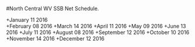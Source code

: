 #North Central WV SSB Net Schedule.

+January 11 2016	
+February 08 2016
+March 14 2016
+April 11 2016
+May 09 2016
+June 13 2016
+July 11 2016
+August 08 2016
+September 12 2016
+October 10 2016
+November 14 2016
+December 12 2016
